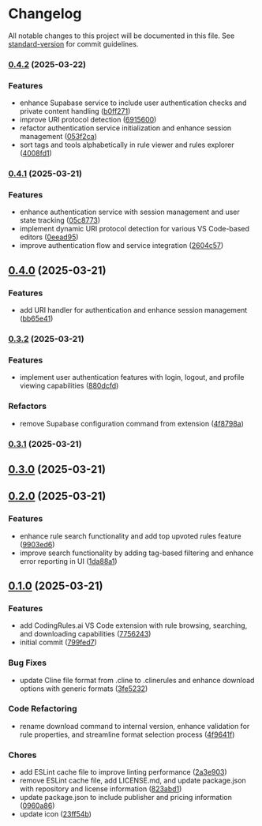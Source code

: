 # Changelog

All notable changes to this project will be documented in this file. See [standard-version](https://github.com/conventional-changelog/standard-version) for commit guidelines.

### [0.4.2](https://github.com/danielsogl/codingrules.ai-vscode-plugin/compare/v0.4.1...v0.4.2) (2025-03-22)

### Features

- enhance Supabase service to include user authentication checks and private content handling ([b0ff271](https://github.com/danielsogl/codingrules.ai-vscode-plugin/commit/b0ff27133ac95e706b7938f724610e307f6bdd9d))
- improve URI protocol detection ([6915600](https://github.com/danielsogl/codingrules.ai-vscode-plugin/commit/6915600a13f6a2f06e9d788109d6cc92bf28bd93))
- refactor authentication service initialization and enhance session management ([053f2ca](https://github.com/danielsogl/codingrules.ai-vscode-plugin/commit/053f2ca095b962a7849e1e8ca130599b24b3b99f))
- sort tags and tools alphabetically in rule viewer and rules explorer ([4008fd1](https://github.com/danielsogl/codingrules.ai-vscode-plugin/commit/4008fd1291fae52e501aafe3dc772977713e49ed))

### [0.4.1](https://github.com/danielsogl/codingrules.ai-vscode-plugin/compare/v0.4.0...v0.4.1) (2025-03-21)

### Features

- enhance authentication service with session management and user state tracking ([05c8773](https://github.com/danielsogl/codingrules.ai-vscode-plugin/commit/05c877320757639a2a8703c4139b108d3ce2f526))
- implement dynamic URI protocol detection for various VS Code-based editors ([0eead95](https://github.com/danielsogl/codingrules.ai-vscode-plugin/commit/0eead955db0fc4a3f93c281d9a1fffe998d31173))
- improve authentication flow and service integration ([2604c57](https://github.com/danielsogl/codingrules.ai-vscode-plugin/commit/2604c577df7db8969a9f442c69c8f928453a39ee))

## [0.4.0](https://github.com/danielsogl/codingrules.ai-vscode-plugin/compare/v0.3.2...v0.4.0) (2025-03-21)

### Features

- add URI handler for authentication and enhance session management ([bb65e41](https://github.com/danielsogl/codingrules.ai-vscode-plugin/commit/bb65e41faaaa4713e10119362e3c62edb07cafe2))

### [0.3.2](https://github.com/danielsogl/codingrules.ai-vscode-plugin/compare/v0.3.1...v0.3.2) (2025-03-21)

### Features

- implement user authentication features with login, logout, and profile viewing capabilities ([880dcfd](https://github.com/danielsogl/codingrules.ai-vscode-plugin/commit/880dcfd4eac1ea1662a43a579c9ac85c0893e513))

### Refactors

- remove Supabase configuration command from extension ([4f8798a](https://github.com/danielsogl/codingrules.ai-vscode-plugin/commit/4f8798a74a6dd511d0e9a7515d6369011543c74c))

### [0.3.1](https://github.com/danielsogl/codingrules.ai-vscode-plugin/compare/v0.3.0...v0.3.1) (2025-03-21)

## [0.3.0](https://github.com/danielsogl/codingrules.ai-vscode-plugin/compare/v0.2.0...v0.3.0) (2025-03-21)

## [0.2.0](https://github.com/danielsogl/codingrules.ai-vscode-plugin/compare/v0.1.0...v0.2.0) (2025-03-21)

### Features

- enhance rule search functionality and add top upvoted rules feature ([9903ed6](https://github.com/danielsogl/codingrules.ai-vscode-plugin/commit/9903ed69528358b7a51280cdf0d1593b29f3c5ca))
- improve search functionality by adding tag-based filtering and enhance error reporting in UI ([1da88a1](https://github.com/danielsogl/codingrules.ai-vscode-plugin/commit/1da88a128f1c29adecf6cb2dec1a32f1d3ca950c))

## [0.1.0](https://github.com/danielsogl/codingrules.ai-vscode-plugin/releases/tag/v0.1.0) (2025-03-21)

### Features

- add CodingRules.ai VS Code extension with rule browsing, searching, and downloading capabilities ([7756243](https://github.com/danielsogl/codingrules.ai-vscode-plugin/commit/7756243))
- initial commit ([799fed7](https://github.com/danielsogl/codingrules.ai-vscode-plugin/commit/799fed7))

### Bug Fixes

- update Cline file format from .cline to .clinerules and enhance download options with generic formats ([3fe5232](https://github.com/danielsogl/codingrules.ai-vscode-plugin/commit/3fe5232))

### Code Refactoring

- rename download command to internal version, enhance validation for rule properties, and streamline format selection process ([4f9641f](https://github.com/danielsogl/codingrules.ai-vscode-plugin/commit/4f9641f))

### Chores

- add ESLint cache file to improve linting performance ([2a3e903](https://github.com/danielsogl/codingrules.ai-vscode-plugin/commit/2a3e903))
- remove ESLint cache file, add LICENSE.md, and update package.json with repository and license information ([823abd1](https://github.com/danielsogl/codingrules.ai-vscode-plugin/commit/823abd1))
- update package.json to include publisher and pricing information ([0960a86](https://github.com/danielsogl/codingrules.ai-vscode-plugin/commit/0960a86))
- update icon ([23ff54b](https://github.com/danielsogl/codingrules.ai-vscode-plugin/commit/23ff54b))
